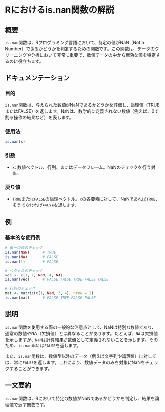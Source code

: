 <!--
Meta Description: # Rにおけるis.nan関数の解説 ## 概要 `is.nan`関数は、Rプログラミング言語において、特定の値がNaN（Not a Number）であるかどうかを判定するための関数です。この関数は、データのクリーニングや分析において非常に重要で、数値データの中から無効な値を特定するのに役立ちます。...
Meta Keywords: nan, false, true, 関数は, を返します
-->

# Rにおけるis.nan関数の解説

## 概要
`is.nan`関数は、Rプログラミング言語において、特定の値がNaN（Not a Number）であるかどうかを判定するための関数です。この関数は、データのクリーニングや分析において非常に重要で、数値データの中から無効な値を特定するのに役立ちます。

## ドキュメンテーション
### 目的
`is.nan`関数は、与えられた数値がNaNであるかどうかを評価し、論理値（TRUEまたはFALSE）を返します。NaNは、数学的に定義されない数値（例えば、0で割る操作の結果など）を表します。

### 使用法
```R
is.nan(x)
```

### 引数
- `x`: 数値ベクトル、行列、またはデータフレーム。NaNのチェックを行う対象。

### 戻り値
- `TRUE`または`FALSE`の論理ベクトル。`x`の各要素に対して、NaNであれば`TRUE`、そうでなければ`FALSE`を返します。

## 例
### 基本的な使用例
```R
# 単一の値のチェック
is.nan(NaN)      # TRUE
is.nan(NA)       # FALSE
is.nan(1)        # FALSE

# ベクトルのチェック
vec <- c(1, 2, NaN, 4, NA)
is.nan(vec)      # FALSE FALSE TRUE FALSE FALSE

# 行列のチェック
mat <- matrix(c(1, NaN, 3, 4), nrow = 2)
is.nan(mat)      # FALSE TRUE FALSE FALSE
```

## 説明
`is.nan`関数を使用する際の一般的な注意点として、NaNは特別な数値であり、通常の数値やNA（欠損値）とは異なることがあります。たとえば、`NA`は欠損値を示しますが、`NaN`は計算結果が数値として定義されないことを示します。そのため、`is.nan(NA)`は`FALSE`を返します。

また、`is.nan`関数は、数値型以外のデータ（例えば文字列や論理値）に対しては、常に`FALSE`を返します。これにより、数値データのみを対象にNaNをチェックすることができます。

## 一文要約
`is.nan`関数は、Rにおいて特定の数値がNaNであるかどうかを判定し、結果を論理値で返す関数です。